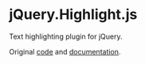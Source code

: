 jQuery.Highlight.js
===================

Text highlighting plugin for jQuery.

Original [code][1] and [documentation][2].


[1]: https://github.com/bartaz/sandbox.js/blob/master/jquery.highlight.js
[2]: http://bartaz.github.io/sandbox.js/jquery.highlight.html
